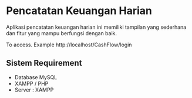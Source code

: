# Pencatatan Keuangan Harian
Aplikasi pencatatan keuangan harian ini memiliki tampilan yang sederhana dan fitur yang mampu berfungsi dengan baik.

To access. Example http://localhost/CashFlow/login
## Sistem Requirement
- Database MySQL
- XAMPP / PHP
- Server : XAMPP
